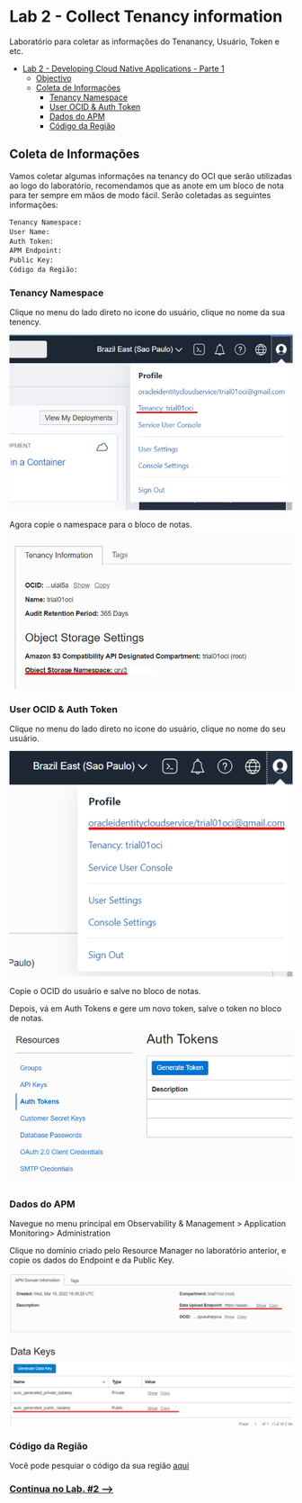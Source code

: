# Lab 2 - Collect Tenancy information

Laboratório para coletar as informações do Tenanancy, Usuário, Token e etc. 


- [Lab 2 - Developing Cloud Native Applications - Parte 1](#lab-2---developing-cloud-native-applications---parte-1)
  - [Objectivo](#objectivo)
  - [Coleta de Informações](#coleta-de-informações)
    - [Tenancy Namespace](#tenancy-namespace)
    - [User OCID & Auth Token](#user-ocid--auth-token)
    - [Dados do APM](#dados-do-apm)
    - [Código da Região](#código-da-região)

## Coleta de Informações

Vamos coletar algumas informações na tenancy do OCI que serão utilizadas ao logo do laboratório, recomendamos que as anote em um bloco de nota para ter sempre em mãos de modo fácil. Serão coletadas as seguintes informações:

```bash
Tenancy Namespace:
User Name:
Auth Token:
APM Endpoint:
Public Key:
Código da Região:
```

### Tenancy Namespace

Clique no menu do lado direto no icone do usuário, clique no nome da sua tenency.

![namespace](images/namespace1.png)

Agora copie o namespace para o bloco de notas.

![namespace](images/namespace2.png)

### User OCID & Auth Token

Clique no menu do lado direto no icone do usuário, clique no nome do seu usuário.

![user](images/user1.png)

Copie o OCID do usuário e salve no bloco de notas.

Depois, vá em Auth Tokens e gere um novo token, salve o token no bloco de notas.

![user](images/user2.png)

### Dados do APM

Navegue no menu principal em Observability & Management > Application Monitoring> Administration

Clique no domínio criado pelo Resource Manager no laboratório anterior, e copie os dados do Endpoint e da Public Key.

![apm](images/apm.png)

### Código da Região

Você pode pesquiar o código da sua região [aqui](https://docs.oracle.com/en-us/iaas/Content/Registry/Concepts/registryprerequisites.htm#regional-availability)


### [Continua no Lab. #2 --> ]( ../../Lab.%20#2%20-%20Developing%20Cloud%20Native%20Applications/) 